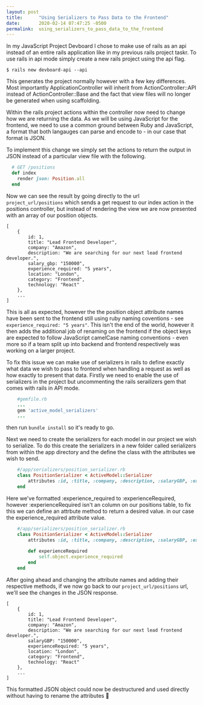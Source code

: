 ```yaml
---
layout: post
title:      "Using Serializers to Pass Data to the Frontend"
date:       2020-02-14 07:47:25 -0500
permalink:  using_serializers_to_pass_data_to_the_frontend
---
```



In my JavaScript Project Devboard I chose to make use of rails as an api instead of an entire rails application like in my previous rails project taskr. To use rails in api mode simply create a new rails project using the api flag.

`$ rails new devboard-api --api`

This generates the project normally however with a few key differences. Most importantly ApplicationController will inherit from ActionController::API instead of ActionController::Base and the fact that view files will no longer be generated when using scaffolding.

Within the rails project actions within the controller now need to change how we are returning the data. As we will be using JavaScript for the frontend, we need to use a common ground between Ruby and JavaScript, a format that both langauges can parse and encode to - in our case that format is JSON. 

To implement this change we simply set the actions to return the output in JSON instead of a particular view file with the following.

```ruby
  # GET /positions
  def index
    render json: Position.all
  end
```

Now we can see the result by going directly to the url `project_url/positions` which sends a get request to our index action in the positions controller, but instead of rendering the view we are now presented with an array of our position objects.

```
[
	{
		id: 1,
		title: "Lead Frontend Developer",
		company: "Amazon",
		description: "We are searching for our next lead frontend developer.",
		salary_gbp: "150000",
		experience_required: "5 years",
		location: "London",
		category: "Frontend",
		technology: "React"
	},
	...
]
```

This is all as expected, however the the position object attribute names have been sent to the frontend still using ruby naming coventions - see `experience_required: "5 years"`. This isn't the end of the world, however it then adds the additional job of  renaming on the frontend if the object keys are expected to follow JavaScript camelCase naming conventions - even more so if a team split up into backend and frontend respectively was working on a larger project.

To fix this issue we can make use of serializers in rails to define exactly what data we wish to pass to frontend when handling a request as well as how exactly to present that data. Firstly we need to enable the use of serializers in the project but uncommenting the rails serailizers gem that comes with rails in API mode.

```ruby
	#gemfile.rb
	...
	gem 'active_model_serializers'
	...
```

then run `bundle install` so it's ready to go.

Next we need to create the serializers for each model in our project we wish to serialize. To do this create the serializers in a new folder called serializers from within the app directory and the define the class with the attributes we wish to send.

```ruby
	#/app/serializers/position_serializer.rb
	class PositionSerializer < ActiveModel::Serializer
		attributes :id, :title, :company, :description, :salaryGBP, :experienceRequired, :location, :category, :technology
	end
```

Here we've formatted :experience_required to :experienceRequired, however :experienceRequired isn't an column on our positions table, to fix this we can define an attrbute method to return a desired value. in our case the experience_required attribute value.

```ruby
	#/app/serializers/position_serializer.rb
	class PositionSerializer < ActiveModel::Serializer
		attributes :id, :title, :company, :description, :salaryGBP, :experienceRequired, :location, :category, :technology
		
		def experienceRequired
			self.object.experience_required
		end
	end
```

After going ahead and changing the attribute names and adding their respective methods, if we now go back to our `project_url/positions` url, we'll see the changes in the JSON response.

```
[
	{
		id: 1,
		title: "Lead Frontend Developer",
		company: "Amazon",
		description: "We are searching for our next lead frontend developer.",
		salaryGBP: "150000",
		experienceRequired: "5 years",
		location: "London",
		category: "Frontend",
		technology: "React"
	},
	...
]
```
This formatted JSON object could now be destructured and used directly without having to rename the attributes 🙌







